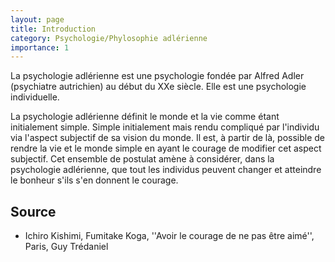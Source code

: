 ```yaml
---
layout: page
title: Introduction
category: Psychologie/Phylosophie adlérienne
importance: 1
---
```


La psychologie adlérienne est une psychologie fondée par Alfred Adler (psychiatre autrichien) au début du XXe siècle. Elle est une psychologie individuelle.

La psychologie adlérienne définit le monde et la vie comme étant initialement simple. Simple initialement mais rendu compliqué par l'individu via l'aspect subjectif de sa vision du monde. Il est, à partir de là, possible de rendre la vie et le monde simple en ayant le courage de modifier cet aspect subjectif. Cet ensemble de postulat amène à considérer, dans la psychologie adlérienne, que tout les individus peuvent changer et atteindre le bonheur s'ils s'en donnent le courage.

## Source
- Ichiro Kishimi, Fumitake Koga, ''Avoir le courage de ne pas être aimé'', Paris, Guy Trédaniel
